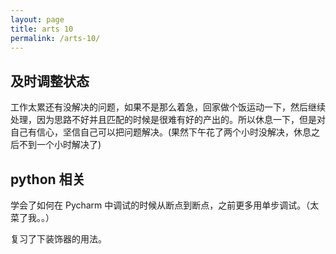 ```yaml
---
layout: page
title: arts 10 
permalink: /arts-10/
---
```


## 及时调整状态

工作太累还有没解决的问题，如果不是那么着急，回家做个饭运动一下，然后继续处理，因为思路不好并且匹配的时候是很难有好的产出的。所以休息一下，但是对自己有信心，坚信自己可以把问题解决。(果然下午花了两个小时没解决，休息之后不到一个小时解决了)

## python 相关

学会了如何在 Pycharm 中调试的时候从断点到断点，之前更多用单步调试。（太菜了我。。）

复习了下装饰器的用法。
